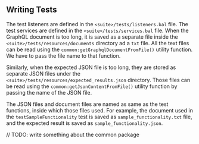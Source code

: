 ## Writing Tests

The test listeners are defined in the `<suite>/tests/listeners.bal` file.
The test services are defined in the `<suite>/tests/services.bal` file.
When the GraphQL document is too long, it is saved as a separate file inside the `<suite>/tests/resources/documents` directory ad a `txt` file. 
All the text files can be read using the `common:getGraphqlDocumentFromFile()` utility function. We have to pass the file name to that function.

Similarly, when the expected JSON file is too long, they are stored as separate JSON files under the `<suite>/tests/resources/expected_results.json` directory.
Those files can be read using the `common:getJsonContentFromFile()` utility function by passing the name of the JSON file.

The JSON files and document files are named as same as the test functions, inside which those files used.
For example, the document used in the `testSampleFunctionality` test is saved as `sample_functionality.txt` file, and the expected result is saved as `sample_functionality.json`.

// TODO: write something about the common package